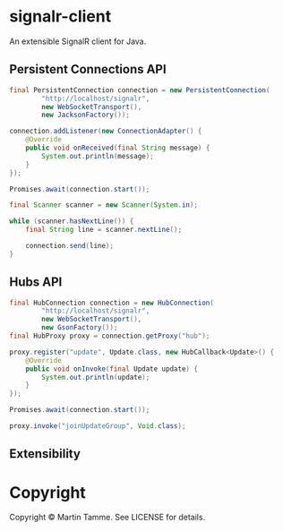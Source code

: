 # signalr-client

An extensible SignalR client for Java.

## Persistent Connections API

```java
final PersistentConnection connection = new PersistentConnection(
        "http://localhost/signalr",
        new WebSocketTransport(),
        new JacksonFactory());

connection.addListener(new ConnectionAdapter() {
    @Override
    public void onReceived(final String message) {
        System.out.println(message);
    }
});

Promises.await(connection.start());

final Scanner scanner = new Scanner(System.in);

while (scanner.hasNextLine()) {
    final String line = scanner.nextLine();

    connection.send(line);
}
```

## Hubs API

```java
final HubConnection connection = new HubConnection(
        "http://localhost/signalr",
        new WebSocketTransport(),
        new GsonFactory());
final HubProxy proxy = connection.getProxy("hub");

proxy.register("update", Update.class, new HubCallback<Update>() {
    @Override
    public void onInvoke(final Update update) {
        System.out.println(update);
    }
});

Promises.await(connection.start());

proxy.invoke("joinUpdateGroup", Void.class);
```

## Extensibility

# Copyright

Copyright © Martin Tamme. See LICENSE for details.
